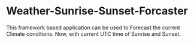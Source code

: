 # Weather-Sunrise-Sunset-Forcaster
This framework based application can be used to Forecast the current Climate conditions. Now, with current UTC time of Sunrise and Sunset.
